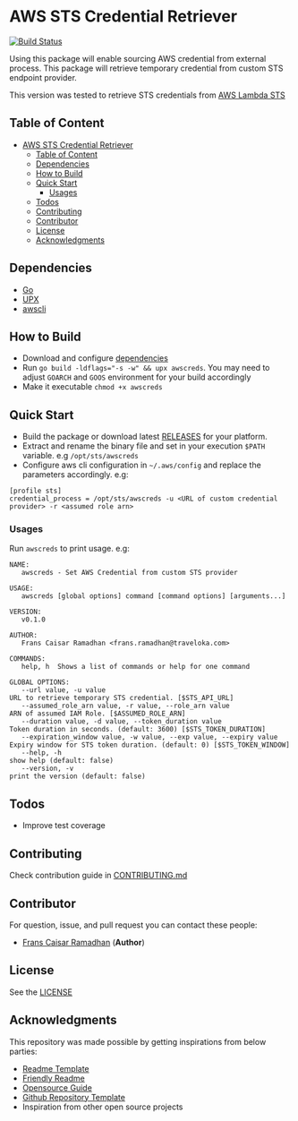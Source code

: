 # AWS STS Credential Retriever

[![Build Status](https://travis-ci.org/traveloka/custom-sts-retriever.svg?branch=master)](https://travis-ci.org/traveloka/custom-sts-retriever)

Using this package will enable sourcing AWS credential from external process. This package will retrieve temporary credential from custom STS endpoint provider.

This version was tested to retrieve STS credentials from [AWS Lambda STS](https://github.com/traveloka/terraform-aws-lambda-sts/releases/tag/v0.3.0)

## Table of Content

- [AWS STS Credential Retriever](#aws-sts-credential-retriever)
  - [Table of Content](#table-of-content)
  - [Dependencies](#dependencies)
  - [How to Build](#how-to-build)
  - [Quick Start](#quick-start)
    - [Usages](#usages)
  - [Todos](#todos)
  - [Contributing](#contributing)
  - [Contributor](#contributor)
  - [License](#license)
  - [Acknowledgments](#acknowledgments)

## Dependencies

- [Go](https://golang.org/dl/)
- [UPX](https://upx.github.io/)
- [awscli](https://github.com/aws/aws-cli)

## How to Build

- Download and configure [dependencies](#dependencies)
- Run `go build -ldflags="-s -w" && upx awscreds`. You may need to adjust `GOARCH` and `GOOS` environment for your build accordingly
- Make it executable `chmod +x awscreds`

## Quick Start

- Build the package or download latest [RELEASES](https://github.com/traveloka/custom-sts-retriever/releases) for your platform.
- Extract and rename the binary file and set in your execution `$PATH` variable. e.g `/opt/sts/awscreds`
- Configure aws cli configuration in `~/.aws/config` and replace the parameters accordingly. e.g:
```
[profile sts]
credential_process = /opt/sts/awscreds -u <URL of custom credential provider> -r <assumed role arn>
```

### Usages

Run `awscreds` to print usage. e.g:

```
NAME:
   awscreds - Set AWS Credential from custom STS provider

USAGE:
   awscreds [global options] command [command options] [arguments...]

VERSION:
   v0.1.0

AUTHOR:
   Frans Caisar Ramadhan <frans.ramadhan@traveloka.com>

COMMANDS:
   help, h  Shows a list of commands or help for one command

GLOBAL OPTIONS:
   --url value, -u value                                             URL to retrieve temporary STS credential. [$STS_API_URL]
   --assumed_role_arn value, -r value, --role_arn value              ARN of assumed IAM Role. [$ASSUMED_ROLE_ARN]
   --duration value, -d value, --token_duration value                Token duration in seconds. (default: 3600) [$STS_TOKEN_DURATION]
   --expiration_window value, -w value, --exp value, --expiry value  Expiry window for STS token duration. (default: 0) [$STS_TOKEN_WINDOW]
   --help, -h                                                        show help (default: false)
   --version, -v                                                     print the version (default: false)
```

## Todos

- Improve test coverage

## Contributing

Check contribution guide in [CONTRIBUTING.md](https://github.com/traveloka/custom-sts-retriever/blob/master/CONTRIBUTING.md)

## Contributor

For question, issue, and pull request you can contact these people:

- [Frans Caisar Ramadhan](https://github.com/franzramadhan) (**Author**)

## License

See the [LICENSE](https://github.com/traveloka/custom-sts-retriever/blob/master/LICENSE)

## Acknowledgments

This repository was made possible by getting inspirations from below parties:

- [Readme Template](https://gist.github.com/PurpleBooth/109311bb0361f32d87a2)
- [Friendly Readme](https://rowanmanning.com/posts/writing-a-friendly-readme/)
- [Opensource Guide](https://opensource.guide/starting-a-project/)
- [Github Repository Template](https://github.com/traveloka/terraform-aws-modules-template)
- Inspiration from other open source projects
